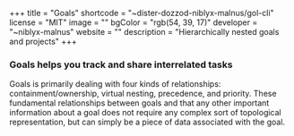 +++
title = "Goals"
shortcode = "~dister-dozzod-niblyx-malnus/gol-cli"
license = "MIT"
image = ""
bgColor = "rgb(54, 39, 17)"
developer = "~niblyx-malnus"
website = ""
description = "Hierarchically nested goals and projects"
+++

### Goals helps you track and share interrelated tasks


Goals is primarily dealing with four kinds of relationships: containment/ownership, virtual nesting, precedence, and priority. These fundamental relationships between goals and that any other important information about a goal does not require any complex sort of topological representation, but can simply be a piece of data associated with the goal.